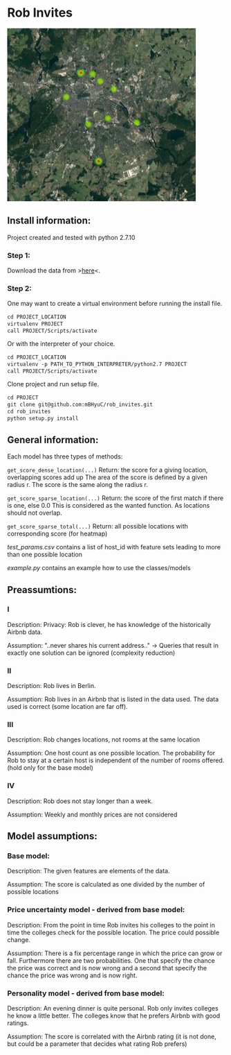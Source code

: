 # Rob Invites

![rimg](https://raw.githubusercontent.com/mBHyuC/rob_invites/master/results/res.jpg)

## Install information:
Project created and tested with python 2.7.10

### Step 1:
Download the data from >[here](https://data.insideairbnb.com/germany/be/berlin/2017-05-08/data/listings.csv.gz)<.

### Step 2:
One may want to create a virtual environment before running the install file.
```
cd PROJECT_LOCATION
virtualenv PROJECT
call PROJECT/Scripts/activate
```

Or with the interpreter of your choice.
```
cd PROJECT_LOCATION
virtualenv -p PATH_TO_PYTHON_INTERPRETER/python2.7 PROJECT
call PROJECT/Scripts/activate
```

Clone project and run setup file.
```
cd PROJECT
git clone git@github.com:mBHyuC/rob_invites.git
cd rob_invites
python setup.py install
```


## General information:
Each model has three types of methods:

```get_score_dense_location(...)```
Return: the score for a giving location, overlapping scores add up
The area of the score is defined by a given radius r.
The score is the same along the radius r.

```get_score_sparse_location(...)```
Return: the score of the first match if there is one, else 0.0
This is considered as the wanted function. As locations should not overlap.

```get_score_sparse_total(...)```
Return: all possible locations with corresponding score (for heatmap)

*test_params.csv* contains a list of host_id with feature sets leading to more than one possible location

*example.py* contains an example how to use the classes/models


## Preassumtions:
### I
Description: Privacy: Rob is clever, he has knowledge of the historically Airbnb data.

Assumption: "..never shares his current address.." -> Queries that result in exactly one solution can be ignored (complexity reduction)

### II
Description: Rob lives in Berlin.

Assumption: Rob lives in an Airbnb that is listed in the data used. The data used is correct (some location are far off).

### III
Description: Rob changes locations, not rooms at the same location

Assumption: One host count as one possible location. The probability for Rob to stay at a certain host is independent of  the number of rooms offered. (hold only for the base model)

### IV
Description: Rob does not stay longer than a week.

Assumption: Weekly and monthly prices are not considered

## Model assumptions:
### Base model:
Description: The given features are elements of the data.

Assumption: The score is calculated as one divided by the number of possible locations

### Price uncertainty model  - derived from base model:
Description: From the point in time Rob invites his colleges to the point in time the colleges check for the possible location. The price could possible change.

Assumption: There is a fix percentage range in which the price can grow or fall. Furthermore there are two probabilities. One that specify the chance the price was correct and is now wrong and a second that specify the chance the price was wrong  and is now right.

### Personality model - derived from base model:
Description: An evening dinner is quite personal. Rob only invites colleges he know a little better. The colleges know that he prefers Airbnb with good ratings. 

Assumption: The score is correlated with the Airbnb rating (it is not done, but could be a parameter that decides what rating Rob prefers)




